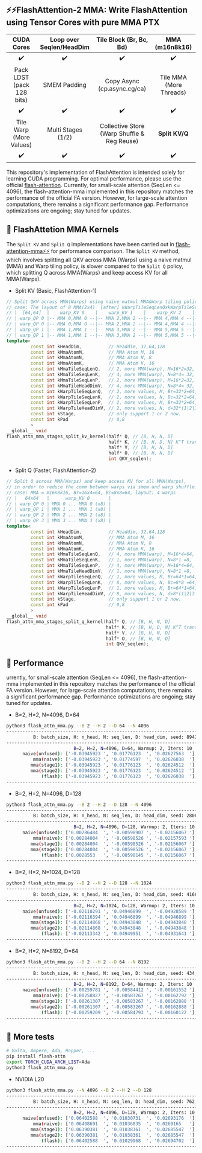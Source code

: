 ## ⚡️⚡️FlashAttention-2 MMA: Write FlashAttention using Tensor Cores with pure MMA PTX 

|CUDA Cores|Loop over Seqlen/HeadDim |Tile Block (Br, Bc, Bd)|MMA (m16n8k16)|
|:---:|:---:|:---:|:---:|
|✔️|✔️|✔️|✔️|
|Pack LDST (pack 128 bits)|SMEM Padding|Copy Async (cp.async.cg/ca)|Tile MMA (More Threads)
|✔️|✔️|✔️|✔️|
|Tile Warp (More Values)|Multi Stages (1/2)|Collective Store (Warp Shuffle & Reg Reuse)|**Split KV/Q**|
|✔️|✔️|✔️|✔️|

This repository's implementation of FlashAttention is intended solely for learning CUDA programming. For optimal performance, please use the official [flash-attention](https://github.com/Dao-AILab/flash-attention). Currently, for small-scale attention (SeqLen <= 4096), the flash-attention-mma implemented in this repository matches the performance of the official FA version. However, for large-scale attention computations, there remains a significant performance gap. Performance optimizations are ongoing; stay tuned for updates.

## 📖 FlashAttetion MMA Kernels

The `Split KV` and `Split Q` implementations have been carried out in [flash-attention-mma⚡️⚡️](.) for performance comparison. The `Split KV` method, which involves splitting all QKV across MMA (Warps) using a naive matmul (MMA) and Warp tiling policy, is slower compared to the `Split Q` policy, which splitting Q across MMA(Warps) and keep access KV for all MMA(Warps).

- Split KV (Basic, FlashAttention-1)

```C++
// Split QKV across MMA(Warps) using naive matmul MMA&Warp tiling policy.
// case: The layout of 8 MMA(2x4)  [after] kWarpTileSeqLenQxkWarpTileSeqLenK(2x2) -> 32x2,32x2=64x64: 
// |  [64,64]  |    warp_KV 0    |    warp_KV 1    |    warp_KV 2    |    warp_KV 3    |
// | warp_QP 0 |-- MMA 0,MMA 0 --|-- MMA 2,MMA 2 --|-- MMA 4,MMA 4 --|-- MMA 6,MMA 6 --|
// | warp_QP 0 |-- MMA 0,MMA 0 --|-- MMA 2,MMA 2 --|-- MMA 4,MMA 4 --|-- MMA 6,MMA 6 --|
// | warp_QP 1 |-- MMA 1,MMA 1 --|-- MMA 3,MMA 2 --|-- MMA 5,MMA 5 --|-- MMA 7,MMA 7 --|
// | warp_QP 1 |-- MMA 1,MMA 1 --|-- MMA 3,MMA 2 --|-- MMA 5,MMA 5 --|-- MMA 7,MMA 7 --|
template<
         const int kHeadDim,          // Headdim, 32,64,128     
         const int kMmaAtomM,         // MMA Atom M, 16
         const int kMmaAtomN,         // MMA Atom N, 8
         const int kMmaAtomK,         // MMA Atom K, 16
         const int kMmaTileSeqLenQ,   // 2, more MMA(warp), M=16*2=32, Q@K^T=[Br(M), d(K)]@[d(K),  Bc(N)]  
         const int kMmaTileSeqLenK,   // 4, more MMA(warp), N=8*4= 32, Q@K^T=[Br(M), d(K)]@[d(K),  Bc(N)]    
         const int kMmaTileSeqLenP,   // 2, more MMA(warp), M=16*2=32, P@V  =[Br(M),Bc(K)]@[Bc(K), d(N) ]
         const int kMmaTileHeadDimV,  // 4, more MMA(warp), N=8*4= 32, P@V  =[Br(M),Bc(K)]@[Bc(K), d(N) ]       
         const int kWarpTileSeqLenQ,  // 2, more values, M, Br=32*2=64, matmul M 
         const int kWarpTileSeqLenK,  // 2, more values, N, Bc=32*2=64, matmul N
         const int kWarpTileSeqLenP,  // 2, more values, M, Br=32*2=64, matmul M
         const int kWarpTileHeadDimV, // 2, more values, N, d=32*(1|2|3|4|...)=32|64|96|128|...
         const int kStage,            // only support 1 or 2 now.
         const int kPad               // 0,8              
         >
__global__ void 
flash_attn_mma_stages_split_kv_kernel(half* Q, // [B, H, N, D]
                                      half* K, // [B, H, D, N] K^T transposed 
                                      half* V, // [B, H, N, D] 
                                      half* O, // [B, H, N, D] 
                                      int QKV_seqlen);
```

- Split Q (Faster, FlashAttention-2)

```C++
// Split Q across MMA(Warps) and keep access KV for all MMA(Warps),
// in order to reduce the comm between warps via smem and warp shuffle.
// case: MMA = m16n8k16, Br=16x4=64, Bc=8x8=64, layout: 4 warps
// |   64x64   |      warp_KV 0       |
// | warp_QP 0 | MMA 0 ... MMA 0 (x8) |
// | warp_QP 1 | MMA 1 ... MMA 1 (x8) |
// | warp_QP 2 | MMA 2 ... MMA 2 (x8) |
// | warp_QP 3 | MMA 3 ... MMA 3 (x8) |
template<
         const int kHeadDim,          // Headdim, 32,64,128     
         const int kMmaAtomM,         // MMA Atom M, 16
         const int kMmaAtomN,         // MMA Atom N, 8
         const int kMmaAtomK,         // MMA Atom K, 16
         const int kMmaTileSeqLenQ,   // 4, more MMA(warp), M=16*4=64, Q@K^T=[Br(M), d(K)]@[d(K),  Bc(N)]  
         const int kMmaTileSeqLenK,   // 1, more MMA(warp), N=8*1 =8,  Q@K^T=[Br(M), d(K)]@[d(K),  Bc(N)]    
         const int kMmaTileSeqLenP,   // 4, more MMA(warp), M=16*4=64, P@V  =[Br(M),Bc(K)]@[Bc(K), d(N) ]
         const int kMmaTileHeadDimV,  // 1, more MMA(warp), N=8*1 =8,  P@V  =[Br(M),Bc(K)]@[Bc(K), d(N) ]       
         const int kWarpTileSeqLenQ,  // 1, more values, M, Br=64*1=64, matmul M 
         const int kWarpTileSeqLenK,  // 8, more values, N, Bc=8*8 =64, matmul N
         const int kWarpTileSeqLenP,  // 1, more values, M, Br=64*1=64, matmul M
         const int kWarpTileHeadDimV, // 8, more values, N, d=8*(1|2|3|4|...)=8|...|32|64|96|128|...
         const int kStage,            // only support 1 or 2 now.
         const int kPad               // 0,8           
         >
__global__ void
flash_attn_mma_stages_split_q_kernel(half* Q, // [B, H, N, D]
                                     half* K, // [B, H, D, N] K^T transposed 
                                     half* V, // [B, H, N, D] 
                                     half* O, // [B, H, N, D] 
                                     int QKV_seqlen);
```

## 📖 Performance

urrently, for small-scale attention (SeqLen <= 4096), the flash-attention-mma implemented in this repository matches the performance of the official FA version. However, for large-scale attention computations, there remains a significant performance gap. Performance optimizations are ongoing; stay tuned for updates.

- B=2, H=2, N=4096, D=64
  
```bash
python3 flash_attn_mma.py --B 2 --H 2 --D 64 --N 4096
----------------------------------------------------------------------------------------------------
          B: batch_size, H: n_head, N: seq_len, D: head_dim, seed: 8942, Warmup: 2, Iters: 10
----------------------------------------------------------------------------------------------------
                         B=2, H=2, N=4096, D=64, Warmup: 2, Iters: 10
      naive(unfused): ['-0.03945923 ', '0.01776123  ', '0.02627563  '], time:1.318264ms
          mma(naive): ['-0.03945923 ', '0.01774597  ', '0.02626038  '], time:9.853077ms
         mma(stage1): ['-0.03945923 ', '0.01776123  ', '0.02624512  '], time:0.336719ms
         mma(stage2): ['-0.03945923 ', '0.01776123  ', '0.02624512  '], time:0.304818ms
             (flash): ['-0.03945923 ', '0.01776123  ', '0.02626038  '], time:0.328016ms
----------------------------------------------------------------------------------------------------
```

- B=2, H=2, N=4096, D=128
  
```bash
python3 flash_attn_mma.py --B 2 --H 2 --D 128 --N 4096
----------------------------------------------------------------------------------------------------
          B: batch_size, H: n_head, N: seq_len, D: head_dim, seed: 2806, Warmup: 2, Iters: 10
----------------------------------------------------------------------------------------------------
                         B=2, H=2, N=4096, D=128, Warmup: 2, Iters: 10
      naive(unfused): ['0.00286484  ', '-0.00598907 ', '-0.02156067 '], time:1.377940ms
          mma(naive): ['0.00284004  ', '-0.00598526 ', '-0.02157593 '], time:19.166064ms
         mma(stage1): ['0.00284004  ', '-0.00598526 ', '-0.02156067 '], time:0.678110ms
         mma(stage2): ['0.00284004  ', '-0.00598526 ', '-0.02156067 '], time:0.659609ms
             (flash): ['0.0028553   ', '-0.00598145 ', '-0.02156067 '], time:0.548506ms
----------------------------------------------------------------------------------------------------
```

- B=2, H=2, N=1024, D=128
  
```bash
python3 flash_attn_mma.py --B 2 --H 2 --D 128 --N 1024
----------------------------------------------------------------------------------------------------
          B: batch_size, H: n_head, N: seq_len, D: head_dim, seed: 4166, Warmup: 2, Iters: 10
----------------------------------------------------------------------------------------------------
                         B=2, H=2, N=1024, D=128, Warmup: 2, Iters: 10
      naive(unfused): ['-0.02110291 ', '0.04946899  ', '-0.04928589 '], time:0.145769ms
          mma(naive): ['-0.02116394 ', '0.04946899  ', '-0.04946899 '], time:1.236653ms
         mma(stage1): ['-0.02114868 ', '0.04943848  ', '-0.04943848 '], time:0.070930ms
         mma(stage2): ['-0.02114868 ', '0.04943848  ', '-0.04943848 '], time:0.069165ms
             (flash): ['-0.02113342 ', '0.04949951  ', '-0.04931641 '], time:0.151205ms
----------------------------------------------------------------------------------------------------
```

- B=2, H=2, N=8192, D=64
```bash
python3 flash_attn_mma.py --B 2 --H 2 --D 64 --N 8192
----------------------------------------------------------------------------------------------------
          B: batch_size, H: n_head, N: seq_len, D: head_dim, seed: 434, Warmup: 2, Iters: 10
----------------------------------------------------------------------------------------------------
                         B=2, H=2, N=8192, D=64, Warmup: 2, Iters: 10
      naive(unfused): ['-0.00259781 ', '-0.00584412 ', '-0.00161552 '], time:5.139947ms
          mma(naive): ['-0.00258827 ', '-0.00583267 ', '-0.00162792 '], time:39.265347ms
         mma(stage1): ['-0.00261307 ', '-0.00583267 ', '-0.00162888 '], time:1.131415ms
         mma(stage2): ['-0.00261307 ', '-0.00583267 ', '-0.00162888 '], time:1.082253ms
             (flash): ['-0.00259209 ', '-0.00584793 ', '-0.00160122 '], time:0.786042ms
----------------------------------------------------------------------------------------------------
```

## 📖 More tests   
```bash
# Volta, Ampere, Ada, Hopper, ...
pip install flash-attn
export TORCH_CUDA_ARCH_LIST=Ada 
python3 flash_attn_mma.py
```

- NVIDIA L20
```bash
python3 flash_attn_mma.py --N 4096 --B 2 --H 2 --D 128
----------------------------------------------------------------------------------------------------
          B: batch_size, H: n_head, N: seq_len, D: head_dim, seed: 762, Warmup: 2, Iters: 10
----------------------------------------------------------------------------------------------------
                         B=2, H=2, N=4096, D=128, Warmup: 2, Iters: 10
      naive(unfused): ['0.06402588  ', '0.01030731  ', '0.02693176  '], time:1.380467ms
          mma(naive): ['0.06408691  ', '0.01036835  ', '0.0269165   '], time:19.160128ms
         mma(stage1): ['0.06390381  ', '0.01038361  ', '0.02685547  '], time:0.681663ms
         mma(stage2): ['0.06390381  ', '0.01038361  ', '0.02685547  '], time:0.661945ms
             (flash): ['0.06402588  ', '0.01029968  ', '0.02694702  '], time:0.550222ms
----------------------------------------------------------------------------------------------------
```

